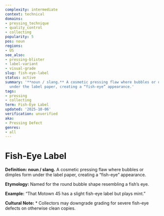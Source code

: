 ```yaml
---
complexity: intermediate
context: technical
domains:
- pressing_technique
- quality_control
- collecting
popularity: 5
pos: noun
regions:
- US
see_also:
- pressing-blister
- label-variant
- visual-grade
slug: fish-eye-label
status: active
summary: '**noun / slang.** A cosmetic pressing flaw where bubbles or dimples form
  under the label paper, creating a “fish-eye” appearance.'
tags:
- pressing
- collecting
term: Fish-Eye Label
updated: '2025-10-06'
verification: unverified
aka:
- Pressing Defect
genres:
- all
---
```


# Fish-Eye Label

**Definition:** **noun / slang.** A cosmetic pressing flaw where bubbles or dimples form under the label paper, creating a “fish-eye” appearance.

**Etymology:** Named for the round bubble shape resembling a fish’s eye.

**Example:** “That Motown 45 has a slight fish-eye label but plays mint.”

**Cultural Note:** * Collectors may downgrade grading for severe fish-eye defects on otherwise clean copies.

